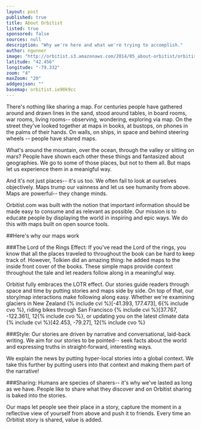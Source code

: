 ```yaml
---
layout: post
published: true
title: About Orbitist
listed: true
sponsored: false
sources: null
description: "Why we're here and what we're trying to accomplish."
author: ngunner
image: "http://orbitist.s3.amazonaws.com/2014/05_about-orbitist/orbitist_illustration.jpg"
latitude: "42.456"
longitude: "-79.332"
zoom: "4"
maxZoom: "20"
addgeojson: ""
basemap: orbitist.ie90k9cc
---
```


There's nothing like sharing a map. For centuries people have gathered around and drawn lines in the sand, stood around tables, in board rooms, war rooms, living rooms-- observing, wondering, exploring via map. On the street they've looked together at maps in books, at bustops, on phones in the palms of their hands. On walls, on ships, in space and behind steering wheels -- people have shared maps. 

What's around the mountain, over the ocean, through the valley or sitting on mars? People have shown each other these things and fantasized about geographies. We go to some of those places, but not to them all. But maps let us experience them in a meanigful way.

And it's not just places-- it's us too. We often fail to look at ourselves objectively. Maps trump our vainness and let us see humanity from above. Maps are powerful-- they change minds.

Orbitist.com was built with the notion that important information should be made easy to consume and as relevant as possible. Our mission is to educate people by displaying the world in inspiring and epic ways. We do this with maps built on open source tools.

##Here's why our maps work

###The Lord of the Rings Effect:
If you've read the Lord of the rings, you know that all the places traveled to throughout the book can be hard to keep track of. However, Tolkien did an amazing thing: he added maps to the inside front cover of the books. These simple maps provide context throughout the tale and let readers follow along in a meaningful way.

Orbitist fully embraces the LOTR effect. Our stories guide readers through space and time by putting stories and maps side by side. On top of that, our story/map interactions make following along easy. Whether we're examining glaciers in New Zealand {% include cvi %}[-41.393, 177.473], 6{% include cvo %}, riding bikes through San Francisco {% include cvi %}[37.767, -122.361], 12{% include cvo %}, or updating you on the latest climate data {% include cvi %}[42.453, -79.27], 12{% include cvo %}

###Style:
Our stories are driven by narrative and conversational, laid-back writing. We aim for our stories to be pointed-- seek facts about the world and expressing truths in straight-forward, interesting ways. 

We explain the news by putting hyper-local stories into a global context. We take this further by putting users into that context and making them part of the narrative! 

###Sharing:
Humans are species of sharers-- it's why we've lasted as long as we have. People like to share what they discover and on Orbitist sharing is baked into the stories.

Our maps let people see their place in a story, capture the moment in a reflective view of yourself from above and push it to friends. Every time an Orbitist story is shared, value is added.